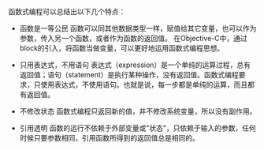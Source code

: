 函数式编程可以总结出以下几个特点：

* 函数是一等公民
函数可以同其他数据类型一样，赋值给其它变量，也可以作为参数，传入另一个函数，或者作为函数的返回值。
在Objective-C中，通过block的引入，将函数当做变量，可以更好地运用函数式编程思想。

* 只用表达式，不用语句
表达式（expression）是一个单纯的运算过程，总有返回值；语句（statement）是执行某种操作，没有返回值。函数式编程要求，只使用表达式，不使用语句。也就是说，每一步都是单纯的运算，而且都有返回值。

* 不修改状态
函数式编程只返回新的值，并不修改系统变量，所以没有副作用。

* 引用透明
函数的运行不依赖于外部变量或"状态"，只依赖于输入的参数，任何时候只要参数相同，引用函数所得到的返回值总是相同的。
